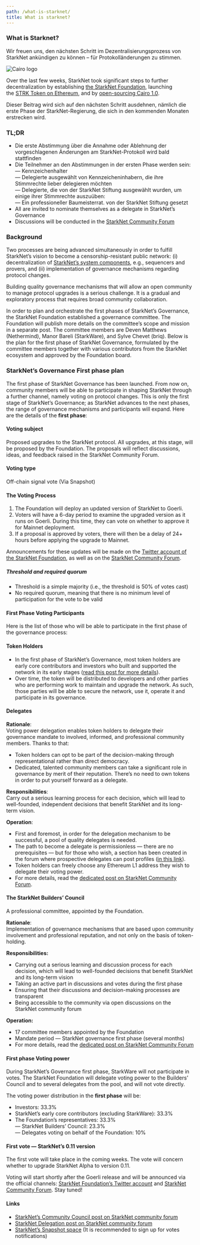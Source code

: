 ```yaml
---
path: /what-is-starknet/
title: What is starknet?
---
```


### What is Starknet?

Wir freuen uns, den nächsten Schritt im Dezentralisierungsprozess von StarkNet ankündigen zu können – für Protokolländerungen zu stimmen.

![Cairo logo](https://lh3.googleusercontent.com/A24O3j4v2jhye6FdAWRIypjdtHj3TNRgFkuIYgnzjhVWSWbjEFHHT22QoNH1Tp0Z5tDSqy61asvLtphcp0yUmF4TUqFyH9y1ty4msk0UDBo1TyPHBvvEdnJtlyvJoa2QZ6HBYsGM "cairo logo")

Over the last few weeks, StarkNet took significant steps to further decentralization by establishing [the StarkNet Foundation](https://medium.com/@StarkNet_Foundation/welcome-to-the-world-starknet-foundation-7bd55d5dbc59), launching the [STRK Token on Ethereum](https://medium.com/starkware/starknet-token-is-deployed-on-ethereum-f27f0000b00c), and by [open-sourcing Cairo 1.0](https://medium.com/starkware/open-sourcing-cairo-1-0-b3100a664bb0).

Dieser Beitrag wird sich auf den nächsten Schritt ausdehnen, nämlich die erste Phase der StarkNet-Regierung, die sich in den kommenden Monaten erstrecken wird.

### TL;DR

* Die erste Abstimmung über die Annahme oder Ablehnung der vorgeschlagenen Änderungen am StarkNet-Protokoll wird bald stattfinden
* Die Teilnehmer an den Abstimmungen in der ersten Phase werden sein:\
  — Kennzeichenhalter\
  — Delegierte ausgewählt von Kennzeicheninhabern, die ihre Stimmrechte lieber delegieren möchten\
  — Delegierte, die von der StarkNet Stiftung ausgewählt wurden, um einige ihrer Stimmrechte auszuüben:\
  — Ein professioneller Baumeisterrat. von der StarkNet Stiftung gesetzt
* All are invited to nominate themselves as a delegate in StarkNet’s Governance
* Discussions will be conducted in the [StarkNet Community Forum](https://community.starknet.io/)

### Background

Two processes are being advanced simultaneously in order to fulfill StarkNet’s vision to become a censorship-resistant public network: (i) decentralization of [StarkNet’s system components](https://community.starknet.io/t/starknet-decentralized-protocol-introduction/2671), e.g., sequencers and provers, and (ii) implementation of governance mechanisms regarding protocol changes.

Building quality governance mechanisms that will allow an open community to manage protocol upgrades is a serious challenge. It is a gradual and exploratory process that requires broad community collaboration.

In order to plan and orchestrate the first phases of StarkNet’s Governance, the StarkNet Foundation established a governance committee. The Foundation will publish more details on the committee’s scope and mission in a separate post. The committee members are Deven Matthews (Nethermind), Manor Bareli (StarkWare), and Sylve Chevet (briq). Below is the plan for the first phase of StarkNet Governance, formulated by the committee members together with various contributors from the StarkNet ecosystem and approved by the Foundation board.

### StarkNet’s Governance First phase plan

The first phase of StarkNet Governance has been launched. From now on, community members will be able to participate in shaping StarkNet through a further channel, namely voting on protocol changes. This is only the first stage of StarkNet’s Governance; as StarkNet advances to the next phases, the range of governance mechanisms and participants will expand. Here are the details of the **first phase**:

#### **Voting subject**

Proposed upgrades to the StarkNet protocol. All upgrades, at this stage, will be proposed by the Foundation. The proposals will reflect discussions, ideas, and feedback raised in the StarkNet Community Forum.

#### Voting type

Off-chain signal vote (Via Snapshot)

#### The Voting Process

1. The Foundation will deploy an updated version of StarkNet to Goerli.
2. Voters will have a 6-day period to examine the upgraded version as it runs on Goerli. During this time, they can vote on whether to approve it for Mainnet deployment.
3. If a proposal is approved by voters, there will then be a delay of 24+ hours before applying the upgrade to Mainnet.

Announcements for these updates will be made on the [Twitter account of the StarkNet Foundation](https://twitter.com/StarkNetFndn), as well as on the [StarkNet Community Forum](https://community.starknet.io/).

##### Threshold and required quorum

* Threshold is a simple majority (i.e., the threshold is 50% of votes cast)
* No required quorum, meaning that there is no minimum level of participation for the vote to be valid

#### First Phase Voting Participants

Here is the list of those who will be able to participate in the first phase of the governance process:

#### Token Holders

* In the first phase of StarkNet’s Governance, most token holders are early core contributors and investors who built and supported the network in its early stages ([read this post for more details](https://medium.com/@starkware/part-3-starknet-token-design-5cc17af066c6)).
* Over time, the token will be distributed to developers and other parties who are performing work to maintain and upgrade the network. As such, those parties will be able to secure the network, use it, operate it and participate in its governance.

#### Delegates

**Rationale**:\
Voting power delegation enables token holders to delegate their governance mandate to involved, informed, and professional community members. Thanks to that:

* Token holders can opt to be part of the decision-making through representational rather than direct democracy.
* Dedicated, talented community members can take a significant role in governance by merit of their reputation. There’s no need to own tokens in order to put yourself forward as a delegate.

**Responsibilities**:\
Carry out a serious learning process for each decision, which will lead to well-founded, independent decisions that benefit StarkNet and its long-term vision.

**Operation**:

* First and foremost, in order for the delegation mechanism to be successful, a pool of quality delegates is needed.
* The path to become a delegate is permissionless — there are no prerequisites — but for those who wish, a section has been created in the forum where prospective delegates can post profiles ([in this link](https://community.starknet.io/t/delegate-profile-thread/4049)).
* Token holders can freely choose any Ethereum L1 address they wish to delegate their voting power.
* For more details, read the [dedicated post on StarkNet Community Forum](https://community.starknet.io/t/delegate-profile-thread/4049).

#### The StarkNet Builders’ Council

A professional committee, appointed by the Foundation.

**Rationale**:\
Implementation of governance mechanisms that are based upon community involvement and professional reputation, and not only on the basis of token-holding.

**Responsibilities:**

* Carrying out a serious learning and discussion process for each decision, which will lead to well-founded decisions that benefit StarkNet and its long-term vision
* Taking an active part in discussions and votes during the first phase
* Ensuring that their discussions and decision-making processes are transparent
* Being accessible to the community via open discussions on the StarkNet community forum

**Operation:**

* 17 committee members appointed by the Foundation
* Mandate period — StarkNet governance first phase (several months)
* For more details, read the [dedicated post on StarkNet Community Forum](https://community.starknet.io/t/starknet-builders-council-mission-statement/4045)

#### First phase Voting power

During StarkNet’s Governance first phase, StarkWare will not participate in votes. The StarkNet Foundation will delegate voting power to the Builders’ Council and to several delegates from the pool, and will not vote directly.

The voting power distribution in the **first phase** will be:

* Investors: 33.3%
* StarkNet’s early core contributors (excluding StarkWare): 33.3%
* The Foundation’s representatives: 33.3%\
  — StarkNet Builders’ Council: 23.3%\
  — Delegates voting on behalf of the Foundation: 10%

#### First vote — StarkNet’s 0.11 version

The first vote will take place in the coming weeks. The vote will concern whether to upgrade StarkNet Alpha to version 0.11.

Voting will start shortly after the Goerli release and will be announced via the official channels: [StarkNet Foundation’s Twitter account](https://twitter.com/StarkNetFndn) and [StarkNet Community Forum](https://community.starknet.io/). Stay tuned!

#### Links

* [StarkNet’s Community Council post on StarkNet community forum](https://community.starknet.io/t/builders-council-mission-statement/4045)
* [StarkNet Delegation post on StarkNet community forum](https://community.starknet.io/t/delegate-onboarding-announcement/4047)
* [StarkNet’s Snapshot space](https://snapshot.org/#/starknet.eth) (It is recommended to sign up for votes notifications)